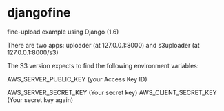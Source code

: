 djangofine
==========

fine-upload example using Django (1.6)

There are two apps: uploader (at 127.0.0.1:8000) and s3uploader (at 127.0.0.1:8000/s3)

The S3 version expects to find the following environment variables:

AWS_SERVER_PUBLIC_KEY (your Access Key ID)

AWS_SERVER_SECRET_KEY (Your secret key)
AWS_CLIENT_SECRET_KEY (Your secret key again)
